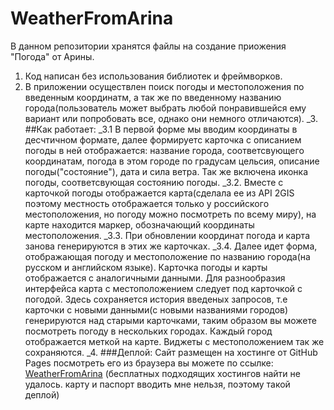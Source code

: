 # WeatherFromArina
В данном репозитории хранятся файлы на создание приожения "Погода" от Арины.
1. Код написан без использования библиотек и фреймворков.
2. В приложении осуществлен поиск погоды и местоположения по введенным координатм, а так же по введенному названию города(пользователь может выбрать любой понравившейся ему вариант или попробовать все, однако они немного отличаются).
_3. ##Как работает:
   _3.1 В первой форме мы вводим координаты в десчтичном формате, далее формируетс карточка с описанием погоды в ней отображается: название города, соответсвующего координатам, погода в этом городе по градусам цельсия, описание погоды("состояние"), дата и сила ветра. Так же включена иконка погоды, соответсвующая состоянию погоды.
   _3.2. Вместе с карточкой погоды отображается карта(сделала ее из API 2GIS поэтому местность отображается только у российского местоположения, но погоду можно посмотреть по всему миру), на карте находится маркер, обозначающий координаты местоположения.
   _3.3. При обновлении координат погода и карта занова генерируются в этих же карточках.
   _3.4. Далее идет форма, отображающая погоду и местоположение по названию города(на русском и английском языке). Карточка погоды и карты отображается с аналогичными данными. Для разнообразия интерфейса карта с местоположением следует под карточкой с погодой. Здесь сохраняется история введеных запросов, т.е карточки с новыми данными(с новыми названиями городов) генерируются над старыми карточками, таким образом вы можете посмотреть погоду в нескольких городах. Каждый город отображается меткой на карте. Виджеты с местоположением так же сохраняются.
_4. ###Деплой:
   Сайт размещен на хостинге от GitHub Pages посмотреть его из браузера вы можете по ссылке: [WeatherFromArina](https://arinakataeva007.github.io/WeatherFromArina/)
   (бесплатных подходящих хостингов найти не удалось. карту и паспорт вводить мне нельзя, поэтому такой деплой)
